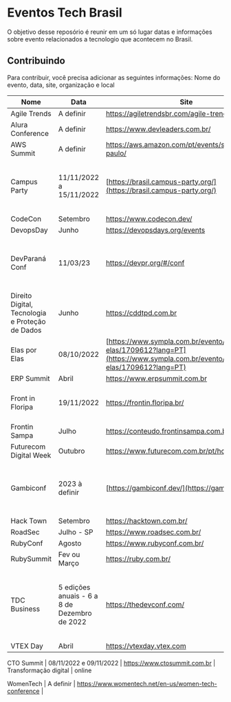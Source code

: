 # Eventos Tech Brasil
O objetivo desse reposório é reunir em um só lugar datas e informações sobre evento relacionados a tecnologio que acontecem no Brasil.

## Contribuindo
Para contribuir, você precisa adicionar as seguintes informações: Nome do evento, data, site, organização e local

| Nome | Data | Site | Organização | Local |
|------|------|------|-------------|-------|
Agile Trends | A definir | https://agiletrendsbr.com/agile-trends-2022/ |
Alura Conference | A definir | https://www.devleaders.com.br/ |
AWS Summit | A definir | https://aws.amazon.com/pt/events/summits/sao-paulo/ | 
Campus Party | 11/11/2022 a 15/11/2022 | [https://brasil.campus-party.org/](https://brasil.campus-party.org/) | CPBR | São Paulo, SP (Pavilhão de exposições - Distrito Anhembi) |
CodeCon | Setembro| https://www.codecon.dev/ |  
DevopsDay | Junho | https://devopsdays.org/events |  
DevParaná Conf | 11/03/23 |  https://devpr.org/#/conf | DevParaná | Av. Guedner 1610, Jardim Aclimação, Maringá - PR
Direito Digital, Tecnologia e Proteção de Dados |  Junho | https://cddtpd.com.br |
Elas por Elas | 08/10/2022 | [https://www.sympla.com.br/evento/elas-por-elas/1709612?lang=PT](https://www.sympla.com.br/evento/elas-por-elas/1709612?lang=PT) | Lais Galetto | Santos, SP (Condomínio Club XV) |
ERP Summit | Abril |  https://www.erpsummit.com.br |
Front in Floripa | 19/11/2022 | https://frontin.floripa.br/ |  | Florianópolis, SC (Hotel Maria do Mar)   
Frontin Sampa | Julho | https://conteudo.frontinsampa.com.br/2022 |  
Futurecom Digital Week | Outubro | https://www.futurecom.com.br/pt/home.html |   
Gambiconf | 2023 à definir | [https://gambiconf.dev/](https://gambiconf.dev/) | Bruno Macabeus @bmacabeus e Camilo Cunha @ocam_l | São Paulo, SP (à definir) |
Hack Town | Setembro |  https://hacktown.com.br/ | 
RoadSec  | Julho - SP | https://www.roadsec.com.br/|  
RubyConf | Agosto| https://www.rubyconf.com.br/ |  
RubySummit | Fev ou Março |  https://ruby.com.br/  |  
TDC Business | 5 edições anuais - 6 a 8 de Dezembro de 2022 | https://thedevconf.com/ | Yara Mascarenhas | Porto Alegre (UNIRITTER Rua Orfanotrófio, 555 Alto Teresópolis) Presencial e ONLINE|
VTEX Day | Abril |   https://vtexday.vtex.com |

CTO Summit | 08/11/2022 e 09/11/2022 | https://www.ctosummit.com.br | Transformação digital | online

WomenTech | A definir | https://www.womentech.net/en-us/women-tech-conference |  

